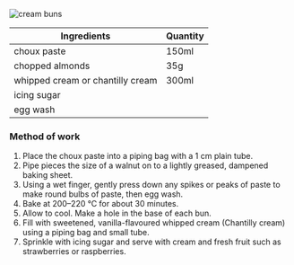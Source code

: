 ![cream buns](resource:assets/images/basicPastryProducts/cream_buns.png)

|Ingredients|Quantity|
|-----------|--------|
|choux paste|150ml|
|chopped almonds|35g
|whipped cream or chantilly cream|300ml|
|icing sugar||
|egg wash||

### **Method of work**
1. Place the choux paste into a piping bag with a 1 cm plain tube.
2. Pipe pieces the size of a walnut on to a lightly greased, dampened baking sheet.
3. Using a wet finger, gently press down any spikes or peaks of paste to make round bulbs of paste, then egg wash.
4. Bake at 200–220 °C for about 30 minutes.
5. Allow to cool. Make a hole in the base of each bun.
6. Fill with sweetened, vanilla-flavoured whipped cream (Chantilly cream) using a piping bag and small tube.
7. Sprinkle with icing sugar and serve with cream and fresh fruit such as strawberries or raspberries.